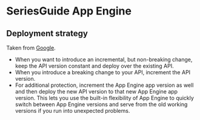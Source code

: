 SeriesGuide App Engine
======================

Deployment strategy
-------------------
Taken from [Google][1].

* When you want to introduce an incremental, but non-breaking change, keep the API version constant and deploy over the existing API.
* When you introduce a breaking change to your API, increment the API version.
* For additional protection, increment the App Engine app version as well and then deploy the new API version to that new App Engine app version. This lets you use the built-in flexibility of App Engine to quickly switch between App Engine versions and serve from the old working versions if you run into unexpected problems.


 [1]: https://developers.google.com/appengine/docs/java/endpoints/test_deploy#managing_your_backend_api_versions